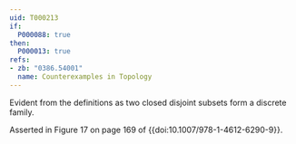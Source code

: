 ```yaml
---
uid: T000213
if:
  P000088: true
then:
  P000013: true
refs:
- zb: "0386.54001"
  name: Counterexamples in Topology
---
```


Evident from the definitions as
two closed disjoint subsets form a discrete family.

Asserted in Figure 17 on page 169 of {{doi:10.1007/978-1-4612-6290-9}}.
